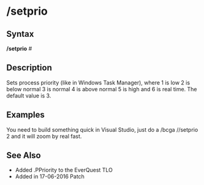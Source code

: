 # /setprio

## Syntax

**/setprio** \#

## Description

Sets process priority (like in Windows Task Manager), where 1 is low 2 is below normal 3 is normal 4 is above normal 5 is high and 6 is real time. The default value is 3.

## Examples

You need to build something quick in Visual Studio, just do a /bcga //setprio 2 and it will zoom by real fast.

## See Also

* Added .PPriority to the EverQuest TLO
* Added in 17-06-2016 Patch

